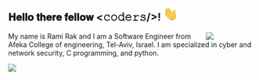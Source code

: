 <h2> 𝐇𝐞𝐥𝐥𝐨 𝐭𝐡𝐞𝐫𝐞 𝐟𝐞𝐥𝐥𝐨𝐰 <𝚌𝚘𝚍𝚎𝚛𝚜/>! <img src="https://raw.githubusercontent.com/ABSphreak/ABSphreak/master/gifs/Hi.gif" width="30px"></h2>

<img align='right' src='https://user-images.githubusercontent.com/63206167/219976674-1afd1fc9-80b2-4636-9b89-5013ee940642.gif' width='100'>

My name is Rami Rak and I am a Software Engineer from Afeka College of engineering, Tel-Aviv, Israel.
I am specialized in cyber and network security, C programming, and python.

![](https://komarev.com/ghpvc/?username=ramirak&color=blue&style=for-the-badge)
